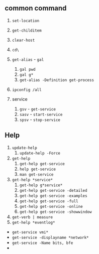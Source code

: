 ## common command

1. `set-location`
2. `get-childitem`

3. `clear-host`
4. `cd\`
5. `get-alias`  - `gal`
   1. `gal pwd`
   2. `gal g*`
   3. `get-alias -Definition get-process`
6.  `ipconfig /all`
7. service
   1. `gsv` - `get-service`
   2. `sasv` - `start-service`
   3. `spsv` - `stop-service`

## Help

1. `update-help`
   1. `update-help -Force`
2. `get-help`
   1. `get-help get-service`
   2. `help get-service`
   3. `man get-service`
3. `get-help *service*`
   1. `get-help g*service*`
   2. `get-help get-service -detailed`
   3. `get-help get-service -examples`
   4. `get-help get-service -full`
   5. `get-help get-service -online`
   6. `get-help get-service -showwindow`
4. `get-verb | measure`
5. `get-help *eventlog*`



+ `get-service vmi*`
+ `get-service -displayname *network*`
+ `get-service -Name bits, bfe`
+ 